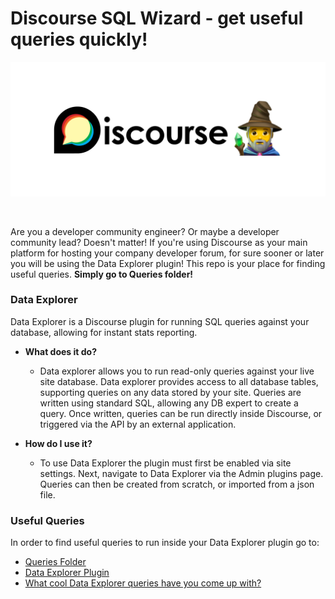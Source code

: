 # Discourse SQL Wizard - get useful queries quickly!

![](/Assets/DiscourseWizard.png)

<a href="https://www.discourse.org/"><img src="https://img.shields.io/badge/Discourse-Community-blueviolet" alt=""/></a>     <a href="https://www.discourse.org/plugins/data-explorer.html"><img src="https://img.shields.io/badge/Data-Explorer-blueviolet" alt=""/></a>   <a href="https://meta.discourse.org/t/data-explorer-plugin/32566/167"><img src="https://img.shields.io/badge/Analytics-Plugin-blueviolet" alt=""/></a>


Are you a developer community engineer? Or maybe a developer community lead? Doesn't matter! If you're using Discourse as your main platform for hosting your company developer forum, for sure sooner or later you will be using the Data Explorer plugin! This repo is your place for finding useful queries. **Simply go to Queries folder!**

### Data Explorer

Data Explorer is a Discourse plugin for running SQL queries against your database, allowing for instant stats reporting.

* **What does it do?**
  * Data explorer allows you to run read-only queries against your live site database. Data explorer provides access to all database tables, supporting queries on any data stored by your site. Queries are written using standard SQL, allowing any DB expert to create a query. Once written, queries can be run directly inside Discourse, or triggered via the API by an external application.

* **How do I use it?**
  * To use Data Explorer the plugin must first be enabled via site settings. Next, navigate to Data Explorer via the Admin plugins page. Queries can then be created from scratch, or imported from a json file.

### Useful Queries

In order to find useful queries to run inside your Data Explorer plugin go to:

* [Queries Folder](https://github.com/beardaway/discourse-wizard/tree/master/Queries) <br>
* [Data Explorer Plugin](https://meta.discourse.org/t/data-explorer-plugin/32566) <br>
* [What cool Data Explorer queries have you come up with?](https://meta.discourse.org/t/what-cool-data-explorer-queries-have-you-come-up-with/43516) <br>
